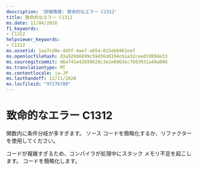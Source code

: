 ```yaml
---
description: '詳細情報: 致命的なエラー C1312'
title: 致命的なエラー C1312
ms.date: 11/04/2016
f1_keywords:
- C1312
helpviewer_keywords:
- C1312
ms.assetid: 1aa7cd0e-d45f-4ae7-a85d-015ebb962eaf
ms.openlocfilehash: d3a926b6699c59456dd194c61a32ceed7d89de33
ms.sourcegitcommit: d6af41e42699628c3e2e6063ec7b03931a49a098
ms.translationtype: MT
ms.contentlocale: ja-JP
ms.lasthandoff: 12/11/2020
ms.locfileid: "97276700"
---
```

# <a name="fatal-error-c1312"></a>致命的なエラー C1312

関数内に条件分岐が多すぎます。 ソース コードを簡略化するか、リファクターを使用してください。

コードが複雑すぎるため、コンパイラが処理中にスタック メモリ不足を起こします。  コードを簡略化します。
